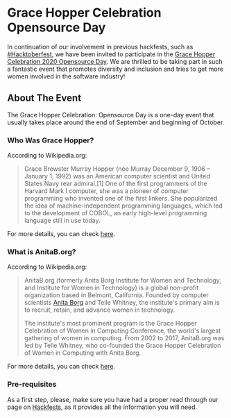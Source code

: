 # Grace Hopper Celebration Opensource Day

In continuation of our involvement in previous hackfests, such as [#Hacktoberfest], we have been invited to participate
in the [Grace Hopper Celebration 2020 Opensource Day][Grace Hopper Celebration: Opensource Day]. We are thrilled to be
taking part in such a fantastic event that promotes diversity and inclusion and tries to get more women involved in the
software industry! 

## About The Event

The Grace Hopper Celebration: Opensource Day is a one-day event that usually takes place around the end of September
and beginning of October.

### Who Was Grace Hopper?

According to Wikipedia.org:

> Grace Brewster Murray Hopper (née Murray December 9, 1906 – January 1, 1992) was an American computer scientist and
> United States Navy rear admiral.[1] One of the first programmers of the Harvard Mark I computer, she was a pioneer of
> computer programming who invented one of the first linkers. She popularized the idea of machine-independent
> programming languages, which led to the development of COBOL, an early high-level programming language still in
> use today.

For more details, you can check [here][Grace Hopper on Wikipedia].

### What is AnitaB.org?

According to Wikipedia.org:

>AnitaB.org (formerly Anita Borg Institute for Women and Technology, and Institute for Women in Technology) is a global
non-profit organization based in Belmont, California. Founded by computer scientists [Anita Borg] and Telle Whitney,
the institute's primary aim is to recruit, retain, and advance women in technology.
>
> The institute's most prominent program is the Grace Hopper Celebration of Women in Computing Conference, the world's
largest gathering of women in computing. From 2002 to 2017, AnitaB.org was led by Telle Whitney, who co-founded the
Grace Hopper Celebration of Women in Computing with Anita Borg.

For more details, you can check [here][AnitaB on Wikipedia].

### Pre-requisites

As a first step, please, make sure you have had a proper read through our page on [Hackfests], as it provides all the
information you will need.

[<--# Links -->]: #
[contact us]: mailto:carlspring@gmail.com
[Building The Code]: ../../developer-guide/building-the-code.md
[Coding Convention]: ../../developer-guide/coding-convention.md
[Apache 2.0 License]: https://github.com/strongbox/strongbox/blob/master/LICENSE
[Code of Conduct]: https://github.com/strongbox/strongbox/blob/master/CODE-OF-CONDUCT.md
[Contributing]: https://github.com/strongbox/strongbox/blob/master/CONTRIBUTING.md
[ICLA]: https://github.com/strongbox/strongbox/blob/master/ICLA.md
[Writing Tests]: ../../developer-guide/writing-tests.md

[strongbox]: https://github.com/strongbox/strongbox/
[strongbox-parent]: https://github.com/strongbox/strongbox-parent/
[strongbox-web-integration-tests]: https://github.com/strongbox/strongbox-web-integration-tests/

[Hackfests]: ../index.md
[Upgrading Dependencies]: ../../developer-guide/upgrading-dependencies-and-plugins.md


[#Hacktoberfest]: http://hacktoberfest.digitalocean.com/
[good-first-issue-link]: https://github.com/strongbox/strongbox/issues?q=is%3Aissue+is%3Aopen+label%3A%22good%20first%20issue%22
[good-first-issue-badge]: https://img.shields.io/github/issues-raw/strongbox/strongbox/good%20first%20issue.svg?label=good%20first%20issue
[help-wanted-link]: https://github.com/strongbox/strongbox/issues?q=is%3Aissue+is%3Aopen+label%3A%22help%20wanted%22
[help-wanted-badge]: https://img.shields.io/github/issues-raw/strongbox/strongbox/help%20wanted.svg?label=help%20wanted&color=%23856bf9& 

[Grace Hopper Celebration: Opensource Day]: https://ghc.anitab.org/programs-and-awards/open-source-day/
[Anita Borg]: https://en.wikipedia.org/wiki/Anita_Borg
[AnitaB on Wikipedia]: https://en.wikipedia.org/wiki/AnitaB.org
[Grace Hopper on Wikipedia]: https://en.wikipedia.org/wiki/Grace_Hopper
[Grace Hopper: Opensource Day Details]: https://ghc.anitab.org/programs-and-awards/open-source-day/2020
